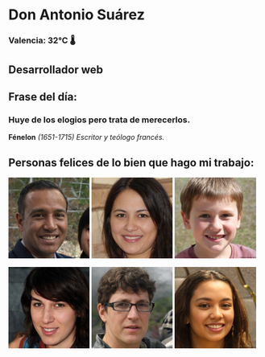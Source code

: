 # Don Antonio Suárez
### Valencia:  32°C 🌡️
## Desarrollador web
## Frase del día:
<!-- START QUOTE -->
### Huye de los elogios pero trata de merecerlos.
**Fénelon** *(1651-1715) Escritor y teólogo francés.*
<!-- END QUOTE -->






## Personas felices de lo bien que hago mi trabajo:

<p float="left">
  <img src="src/image_0.png" width="32%" />
  <img src="src/image_1.png" width="32%" /> 
  <img src="src/image_2.png" width="32%" />
</p>
<p float="left">
  <img src="src/image_3.png" width="32%" />
  <img src="src/image_4.png" width="32%" /> 
  <img src="src/image_5.png" width="32%" />
</p>